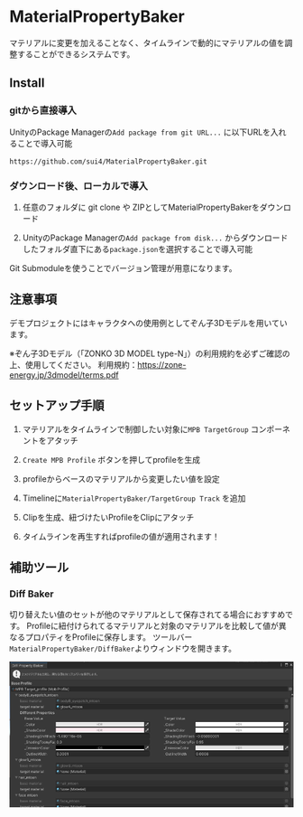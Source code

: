 # MaterialPropertyBaker

マテリアルに変更を加えることなく、タイムラインで動的にマテリアルの値を調整することができるシステムです。

## Install

### gitから直接導入

UnityのPackage Managerの`Add package from git URL...` に以下URLを入れることで導入可能

```
https://github.com/sui4/MaterialPropertyBaker.git
```

### ダウンロード後、ローカルで導入

1. 任意のフォルダに git clone や ZIPとしてMaterialPropertyBakerをダウンロード

2. UnityのPackage Managerの`Add package from disk...` からダウンロードしたフォルダ直下にある`package.json`を選択することで導入可能

Git Submoduleを使うことでバージョン管理が用意になります。

## 注意事項

デモプロジェクトにはキャラクタへの使用例としてぞん子3Dモデルを用いています。

※ぞん子3Dモデル（「ZONKO 3D MODEL type-N」）の利用規約を必ずご確認の上、使用してください。
 利用規約：https://zone-energy.jp/3dmodel/terms.pdf

## セットアップ手順

1. マテリアルをタイムラインで制御したい対象に`MPB TargetGroup` コンポーネントをアタッチ
2. `Create MPB Profile` ボタンを押してprofileを生成
3. profileからベースのマテリアルから変更したい値を設定
4. Timelineに`MaterialPropertyBaker/TargetGroup Track` を追加
5. Clipを生成、紐づけたいProfileをClipにアタッチ

6. タイムラインを再生すればprofileの値が適用されます！

## 補助ツール

### Diff Baker

切り替えたい値のセットが他のマテリアルとして保存されてる場合におすすめです。
Profileに紐付けられてるマテリアルと対象のマテリアルを比較して値が異なるプロパティをProfileに保存します。
ツールバー `MaterialPropertyBaker/DiffBaker`よりウィンドウを開きます。

![image-20231014205902161](README.assets/diff-baker.png)
